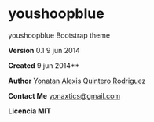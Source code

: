 youshoopblue
============

youshoopblue Bootstrap theme 



**Version** 0.1 9 jun 2014

**Created** 9 jun 2014**

**Author** [Yonatan Alexis Quintero Rodriguez](http://yonaxtics.hol.es/app-youshoop/php/)

**Contact Me** yonaxtics@gmail.com

**Licencia MIT**

